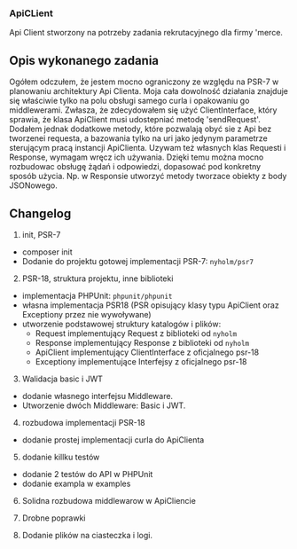 ### ApiCLient

Api Client stworzony na potrzeby zadania rekrutacyjnego dla firmy 'merce.

## Opis wykonanego zadania

Ogółem odczułem, że jestem mocno ograniczony ze względu na PSR-7 w planowaniu architektury Api Clienta.
Moja cała dowolność działania znajduje się właściwie tylko na polu obsługi samego curla i opakowaniu go middlewerami.
Zwłasza, że zdecydowałem się użyć ClientInterface, który sprawia, że klasa ApiClient musi udostepniać metodę 'sendRequest'.
Dodałem jednak dodatkowe metody, które pozwalają obyć sie z Api bez tworzenei requesta, a bazowania tylko na uri jako jedynym parametrze sterującym pracą instancji ApiClienta.
Uzywam też własnych klas Requesti i Response, wymagam wręcz ich używania. Dzięki temu można mocno rozbudowac obsługę żądań i odpowiedzi, dopasować pod konkretny sposób użycia. Np. w Responsie utworzyć metody tworzace obiekty z body JSONowego.



## Changelog

1. init, PSR-7

- composer init
- Dodanie do projektu gotowej implementacji PSR-7: `nyholm/psr7`


2. PSR-18, struktura projektu, inne biblioteki

- implementacja PHPUnit: `phpunit/phpunit`
- własna implementacja PSR18 (PSR opisujący klasy typu ApiClient oraz Exceptiony przez nie wywoływane)
- utworzenie podstawowej struktury katalogów i plików:
  - Request implementujący Request z biblioteki od `nyholm`
  - Response implementujący Response z biblioteki od `nyholm`
  - ApiClient implementujący ClientInterface z oficjalnego psr-18
  - Exceptiony implementujące Interfejsy z oficjalnego psr-18

3. Walidacja basic i JWT

- dodanie własnego interfejsu Middleware.
- Utworzenie dwóch Middleware: Basic i JWT.

4. rozbudowa implementacji PSR-18

- dodanie prostej implementacji curla do ApiClienta

5. dodanie killku testów

- dodanie 2 testów do API w PHPUnit
- dodanie exampla w examples

6. Solidna rozbudowa middlewarow w ApiCliencie

7. Drobne poprawki

8. Dodanie plików na ciasteczka i logi.